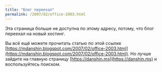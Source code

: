 ```yaml
---
title: "Блог переехал"
permalink: /2007/02/office-2003.html
---
```

Эта страница больше не доступна по этому адресу, потому, что блог переехал на новый хостинг.

Вы всё ещё можете прочитать статью по этой ссылке [https://mdanshin.blogspot.com/2007/02/office-2003.html](https://mdanshin.blogspot.com/2007/02/office-2003.html). Но лучше зайдите на главную страницу [https://danshin.ms](https://danshin.ms) и воспользуйтесь поиском.